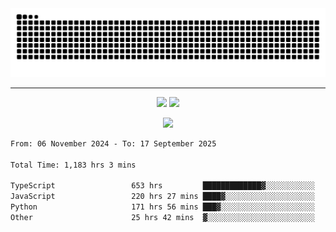 <div align="center">
  <picture>
      <source
    media="(prefers-color-scheme: dark)"
      srcset="https://raw.githubusercontent.com/platane/snk/output/github-contribution-grid-snake-dark.svg"
      />
    <source
      media="(prefers-color-scheme: light)"
      srcset="https://raw.githubusercontent.com/xct007/xct007/output/github-contribution-grid-snake.svg"
      />
    <img
      alt="Snake"
      src="https://raw.githubusercontent.com/xct007/xct007/output/github-contribution-grid-snake.svg"
      />
  </picture>

</div>

___
<p align="center">
  <img src="https://readme-stats-blush-eta.vercel.app/api/top-langs/?username=xct007&layout=compact" />
  <img src="https://readme-stats-blush-eta.vercel.app/api?username=xct007&show_icons=true&theme=transparent&hide_title=true&include_all_commits=true" />
</p>

<p align="center">
  <img src="https://github-profile-trophy.vercel.app/?username=xct007&no-bg=true&rank=S,SS,SSS,A,AA,AAA,UNKNOWN,SECRET&row=3&title=-Followers,-Stars&margin-w=15&margin-h=15&column=2" />
</p>
<!--START_SECTION:waka-->

```txt
From: 06 November 2024 - To: 17 September 2025

Total Time: 1,183 hrs 3 mins

TypeScript                 653 hrs         █████████████▓░░░░░░░░░░░   54.02 %
JavaScript                 220 hrs 27 mins ████▓░░░░░░░░░░░░░░░░░░░░   18.24 %
Python                     171 hrs 56 mins ███▓░░░░░░░░░░░░░░░░░░░░░   14.22 %
Other                      25 hrs 42 mins  ▓░░░░░░░░░░░░░░░░░░░░░░░░   02.13 %
```

<!--END_SECTION:waka-->
